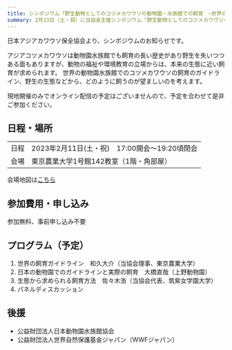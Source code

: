 ```yaml
---
title: シンポジウム「野生動物としてのコツメカワウソの動物園・水族館での飼育　―世界のガイドラインと生態から考える―」を開催します
summary: 2月11日（土・祝）に当協会主催シンポジウム「野生動物としてのコツメカワウソの動物園・水族館での飼育―世界のガイドラインと生態から考える―」を、東京農業大学世田谷キャンパスにて開催します。みなさまのご参加をお待ちしています。
---
```


日本アジアカワウソ保全協会より、シンポジウムのお知らせです。

アジアコツメカワウソは動物園水族館でも飼育の長い歴史があり野生を失いつつある面もありますが、動物の福祉や環境教育の立場からは、本来の生態に近い飼育が求められます。
世界の動物園水族館でのコツメカワウソの飼育のガイドライン、野生の生態などから、どのように飼うのが望ましいのを考えます。

現地開催のみでオンライン配信の予定はございませんので、予定を合わせて是非ご参加ください。

## 日程・場所
|||
|---|---|
|日程|2023年2月11日(土・祝)　17:00開会～19:20頃閉会|
|会場|東京農業大学1号館142教室（1階・角部屋）|

会場地図は[こちら](https://www.google.co.jp/maps/place/東京農業大学正門（旧+陸軍自動車学校+正門）/@35.6401324,139.6334987,19z/data=!4m6!3m5!1s0x6018f3c90c0844a7:0xa2af07c4c29ee6b4!8m2!3d35.6398864!4d139.6335059!16s%2Fg%2F11j21xjn32)

## 参加費用・申し込み
参加無料、事前申し込み不要

## プログラム（予定）
1. 世界の飼育ガイドライン　和久大介（当協会理事、東京農業大学）
2. 日本の動物園でのガイドラインと実際の飼育　大橋直哉（上野動物園）
3. 生態から求められる飼育方法　佐々木浩（当協会代表、筑紫女学園大学）
4. パネルディスカッション

## 後援
* 公益財団法人日本動物園水族館協会
* 公益財団法人世界自然保護基金ジャパン（WWFジャパン）
